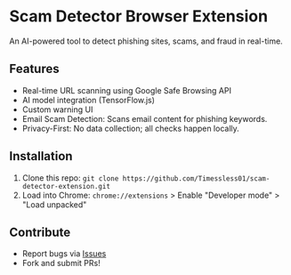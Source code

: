 # Scam Detector Browser Extension
An AI-powered tool to detect phishing sites, scams, and fraud in real-time.

## Features
- Real-time URL scanning using Google Safe Browsing API
- AI model integration (TensorFlow.js)
- Custom warning UI
- Email Scam Detection: Scans email content for phishing keywords.
- Privacy-First: No data collection; all checks happen locally.

## Installation
1. Clone this repo: `git clone https://github.com/Timessless01/scam-detector-extension.git`
2. Load into Chrome: `chrome://extensions` > Enable "Developer mode" > "Load unpacked"

## Contribute
- Report bugs via [Issues](https://github.com/Timessless01/scam-detector-extension/issues)
- Fork and submit PRs!
